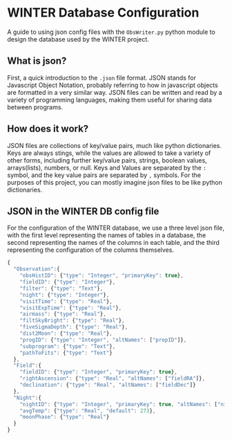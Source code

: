 
# WINTER Database Configuration

A guide to using json config files with the `ObsWriter.py` python module to design the database used by the WINTER project.

## What is json?

First, a quick introduction to the `.json` file format. JSON stands for Javascript Object Notation, probably referring to how in javascript objects are formatted in a very similar way. JSON files can be written and read by a variety of programming languages, making them useful for sharing data between programs.

## How does it work?

JSON files are collections of key/value pairs, much like python dictionaries. Keys are always stings, while the values are allowed to take a variety of other forms, including further key/value pairs, strings, boolean values, arrays(lists), numbers, or null. Keys and Values are separated by the `:` symbol, and the key value pairs are separated by `,` symbols. For the purposes of this project, you can mostly imagine json files to be like python dictionaries.

## JSON in the WINTER DB config file

For the configuration of the WINTER database, we use a three level json file, with the first level representing the names of tables in a database, the second representing the names of the columns in each table, and the third representing the configuration of the columns themselves.

```javascript
{
  "Observation":{
    "obsHistID": {"type": "Integer", "primaryKey": true},
    "fieldID": {"type": "Integer"},
    "filter": {"type": "Text"},
    "night": {"type": "Integer"},
    "visitTime": {"type": "Real"},
    "visitExpTime": {"type": "Real"},
    "airmass": {"type": "Real"},
    "filtSkyBright": {"type": "Real"},
    "fiveSigmaDepth": {"type": "Real"},
    "dist2Moon": {"type": "Real"},
    "progID": {"type": "Integer", "altNames": ["propID"]},
    "subprogram": {"type": "Text"},
    "pathToFits": {"type": "Text"}
  },
  "Field":{
    "fieldID": {"type": "Integer", "primaryKey": true},
    "rightAscension": {"type": "Real", "altNames": ["fieldRA"]},
    "declination": {"type": "Real", "altNames": ["fieldDec"]}
  },
  "Night":{
    "nightID": {"type": "Integer", "primaryKey": true, "altNames": ["night"]},
    "avgTemp": {"type": "Real", "default": 273},
    "moonPhase": {"type": "Real"}
  }
}
```
